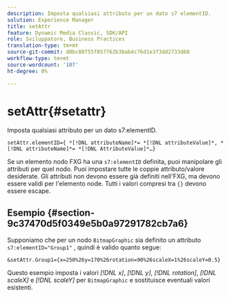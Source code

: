 ```yaml
---
description: Imposta qualsiasi attributo per un dato s7 elementID.
solution: Experience Manager
title: setAttr
feature: Dynamic Media Classic, SDK/API
role: Sviluppatore, Business Practices
translation-type: tm+mt
source-git-commit: d0bc88f55f857762b3bab4c76d1e3f3dd2733d60
workflow-type: tm+mt
source-wordcount: '107'
ht-degree: 0%

---
```



# setAttr{#setattr}

Imposta qualsiasi attributo per un dato s7:elementID.

`setAttr.elementID={ *[!DNL attributeName]*= *[!DNL attributeValue]*, *[!DNL attributeName]*= *[!DNL AttributeValue]*…}`

Se un elemento nodo FXG ha una `s7:elementID` definita, puoi manipolare gli attributi per quel nodo. Puoi impostare tutte le coppie attributo/valore desiderate. Gli attributi non devono essere già definiti nell&#39;FXG, ma devono essere validi per l&#39;elemento node. Tutti i valori compresi tra `{}` devono essere escape.

## Esempio {#section-9c37470d5f0349e5b0a97291782cb7a6}

Supponiamo che per un nodo `BitmapGraphic` sia definito un attributo `s7:elementID="Group1"` , quindi è valido quanto segue:

`&setAttr.Group1={x=250%26y=170%26rotation=90%26scaleX=1%26scaleY=0.5}`

Questo esempio imposta i valori *[!DNL x]*, *[!DNL y]*, *[!DNL rotation]*, *[!DNL scaleX]* e *[!DNL scaleY]* per `BitmapGraphic` e sostituisce eventuali valori esistenti.
